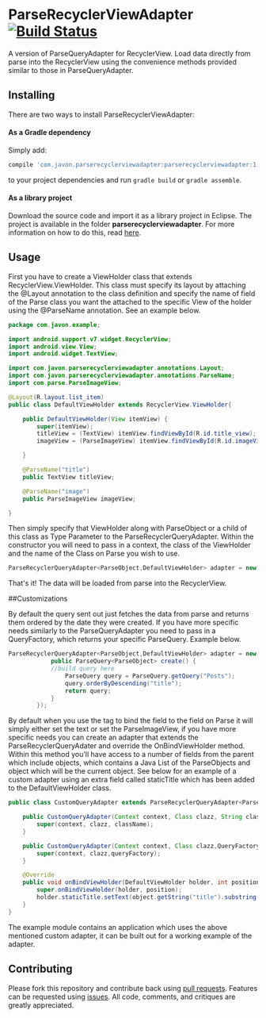 # ParseRecyclerViewAdapter [![Build Status](https://travis-ci.org/JA-VON/ParseRecyclerViewAdapter.svg?branch=master)](https://travis-ci.org/JA-VON/ParseRecyclerViewAdapter)

A version of ParseQueryAdapter for RecyclerView.
Load data directly from parse into the RecyclerView using the convenience methods provided similar to those in ParseQueryAdapter.

## Installing

There are two ways to install ParseRecyclerViewAdapter:

#### As a Gradle dependency

Simply add:

```groovy
compile 'com.javon.parserecyclerviewadapter:parserecyclerviewadapter:1.0.2'
```

to your project dependencies and run `gradle build` or `gradle assemble`.

#### As a library project

Download the source code and import it as a library project in Eclipse. The project is available in the folder **parserecyclerviewadapter**. For more information on how to do this, read [here](http://developer.android.com/tools/projects/index.html#LibraryProjects).

## Usage

First you have to create a ViewHolder class that extends RecyclerView.ViewHolder. This class must specify its layout by attaching the @Layout annotation to the class definition and specify the name of field of the Parse class you want the attached to the specific View of the holder using the @ParseName annotation. See an example below.

```Java
package com.javon.example;

import android.support.v7.widget.RecyclerView;
import android.view.View;
import android.widget.TextView;

import com.javon.parserecyclerviewadapter.annotations.Layout;
import com.javon.parserecyclerviewadapter.annotations.ParseName;
import com.parse.ParseImageView;

@Layout(R.layout.list_item)
public class DefaultViewHolder extends RecyclerView.ViewHolder{

    public DefaultViewHolder(View itemView) {
        super(itemView);
        titleView = (TextView) itemView.findViewById(R.id.title_view);
        imageView = (ParseImageView) itemView.findViewById(R.id.imageView);

    }

    @ParseName("title")
    public TextView titleView;

    @ParseName("image")
    public ParseImageView imageView;

}
```

Then simply specify that ViewHolder along with ParseObject or a child of this class as Type Parameter to the ParseRecyclerQueryAdapter. Within the constructor you will need to pass in a context, the class of the ViewHolder and the name of the Class on Parse you wish to use.

```Java
ParseRecyclerQueryAdapter<ParseObject,DefaultViewHolder> adapter = new ParseRecyclerQueryAdapter<>(this, DefaultViewHolder.class,"ParseClass");
```

That's it! The data will be loaded from parse into the RecyclerView.

##Customizations

By default the query sent out just fetches the data from parse and returns them ordered by the date they were created. If you have more specific needs similarly to the ParseQueryAdapter you need to pass in a QueryFactory, which returns your specific ParseQuery. Example below.

```Java
ParseRecyclerQueryAdapter<ParseObject,DefaultViewHolder> adapter = new ParseRecyclerQueryAdapter<>(this, DefaultViewHolder.class,new ParseRecyclerQueryAdapter.QueryFactory() {
            public ParseQuery<ParseObject> create() {
            //build query here
                ParseQuery query = ParseQuery.getQuery("Posts");
                query.orderByDescending("title");
                return query;
            }
        });
```

By default when you use the tag to bind the field to the field on Parse it will simply either set the text or set the ParseImageView, if you have more specific needs you can create an adapter that extends the ParseRecyclerQueryAdater and override the OnBindViewHolder method. Within this method you'll have access to a number of fields from the parent which include objects, which contains a Java List of the ParseObjects and object which will be the current object. See below for an example of a custom adapter using an extra field called staticTitle which has been added to the DefaultViewHolder class.

```Java
public class CustomQueryAdapter extends ParseRecyclerQueryAdapter<ParseObject, DefaultViewHolder> {

    public CustomQueryAdapter(Context context, Class clazz, String className) {
        super(context, clazz, className);
    }

    public CustomQueryAdapter(Context context, Class clazz,QueryFactory queryFactory) {
        super(context, clazz,queryFactory);
    }

    @Override
    public void onBindViewHolder(DefaultViewHolder holder, int position) {
        super.onBindViewHolder(holder, position);
        holder.staticTitle.setText(object.getString("title").substring(0,2)+"...");
    }
}
```
The example module contains an application which uses the above mentioned custom adapter, it can be built out for a working example of the adapter.

## Contributing

Please fork this repository and contribute back using [pull requests](https://github.com/JA-VON/ParseRecyclerViewAdapter/pulls). Features can be requested using [issues](https://github.com/JA-VON/ParseRecyclerViewAdapter/issues). All code, comments, and critiques are greatly appreciated.
